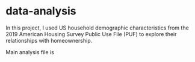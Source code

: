 # data-analysis

In this project, I used US household demographic characteristics from the 2019 American Housing Survey Public Use File (PUF) to explore their relationships with homeownership. 

Main analysis file is
